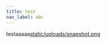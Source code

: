 ```yaml
---
title: test
nav_label: abc
---
```

testaaaaa[static/uploads/snapshot.png](static/uploads/snapshot.png)